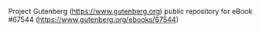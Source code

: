 Project Gutenberg (https://www.gutenberg.org) public repository for
eBook #67544 (https://www.gutenberg.org/ebooks/67544)

